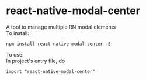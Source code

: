 # react-native-modal-center  
A tool to manage multiple RN modal elements  
To install:  
```
npm install react-native-modal-center -S
```
To use:  
In project's entry file, do   
```
import "react-native-modal-center"
```
